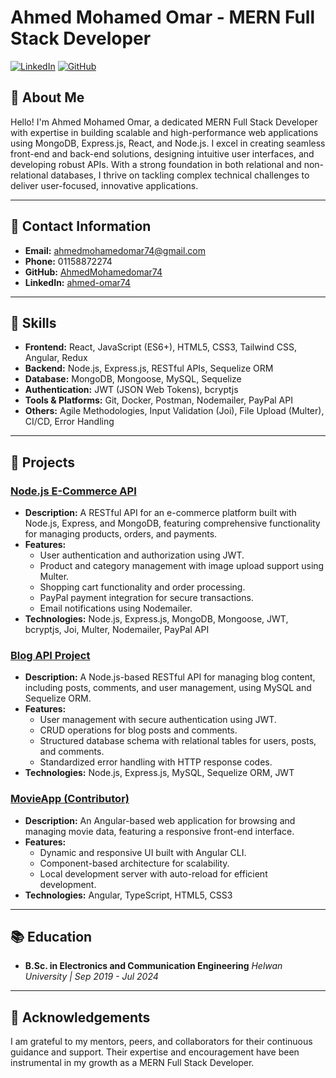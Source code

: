 # Ahmed Mohamed Omar - MERN Full Stack Developer
[![LinkedIn](https://img.shields.io/badge/LinkedIn-Connect-blue)](https://www.linkedin.com/in/ahmed-omar74/)
[![GitHub](https://img.shields.io/badge/GitHub-Follow-black)](https://github.com/AhmedMohamedomar74)

## 👋 About Me
Hello! I'm Ahmed Mohamed Omar, a dedicated MERN Full Stack Developer with expertise in building scalable and high-performance web applications using MongoDB, Express.js, React, and Node.js. I excel in creating seamless front-end and back-end solutions, designing intuitive user interfaces, and developing robust APIs. With a strong foundation in both relational and non-relational databases, I thrive on tackling complex technical challenges to deliver user-focused, innovative applications.

---

## 📧 Contact Information
- **Email:** ahmedmohamedomar74@gmail.com
- **Phone:** 01158872274
- **GitHub:** [AhmedMohamedomar74](https://github.com/AhmedMohamedomar74)
- **LinkedIn:** [ahmed-omar74](https://www.linkedin.com/in/ahmed-omar74/)

---

## 🔧 Skills
- **Frontend:** React, JavaScript (ES6+), HTML5, CSS3, Tailwind CSS, Angular, Redux
- **Backend:** Node.js, Express.js, RESTful APIs, Sequelize ORM
- **Database:** MongoDB, Mongoose, MySQL, Sequelize
- **Authentication:** JWT (JSON Web Tokens), bcryptjs
- **Tools & Platforms:** Git, Docker, Postman, Nodemailer, PayPal API
- **Others:** Agile Methodologies, Input Validation (Joi), File Upload (Multer), CI/CD, Error Handling

---

## 🚀 Projects
### [Node.js E-Commerce API](https://github.com/AhmedMohamedomar74/ITI-NodeJS-Ecommerce)
- **Description:** A RESTful API for an e-commerce platform built with Node.js, Express, and MongoDB, featuring comprehensive functionality for managing products, orders, and payments.
- **Features:**
  - User authentication and authorization using JWT.
  - Product and category management with image upload support using Multer.
  - Shopping cart functionality and order processing.
  - PayPal payment integration for secure transactions.
  - Email notifications using Nodemailer.
- **Technologies:** Node.js, Express.js, MongoDB, Mongoose, JWT, bcryptjs, Joi, Multer, Nodemailer, PayPal API

### [Blog API Project](https://github.com/AhmedMohamedomar74/Blog-API-Project)
- **Description:** A Node.js-based RESTful API for managing blog content, including posts, comments, and user management, using MySQL and Sequelize ORM.
- **Features:**
  - User management with secure authentication using JWT.
  - CRUD operations for blog posts and comments.
  - Structured database schema with relational tables for users, posts, and comments.
  - Standardized error handling with HTTP response codes.
- **Technologies:** Node.js, Express.js, MySQL, Sequelize ORM, JWT

### [MovieApp (Contributor)](https://github.com/hageramadan/MovieApp)
- **Description:** An Angular-based web application for browsing and managing movie data, featuring a responsive front-end interface.
- **Features:**
  - Dynamic and responsive UI built with Angular CLI.
  - Component-based architecture for scalability.
  - Local development server with auto-reload for efficient development.
- **Technologies:** Angular, TypeScript, HTML5, CSS3

---

## 📚 Education
- **B.Sc. in Electronics and Communication Engineering**
  *Helwan University | Sep 2019 - Jul 2024*

---

## 🌟 Acknowledgements
I am grateful to my mentors, peers, and collaborators for their continuous guidance and support. Their expertise and encouragement have been instrumental in my growth as a MERN Full Stack Developer.
